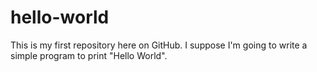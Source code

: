 # hello-world
This is my first repository here on GitHub.  I suppose I'm going to write a simple program to print "Hello World".
